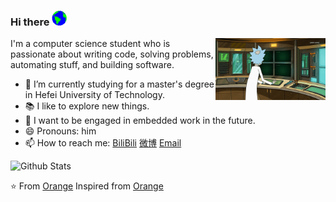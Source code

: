 
<!--
**XuYuQuan0713/XuYuQuan0713** is a ✨ _special_ ✨ repository because its `README.md` (this file) appears on your GitHub profile.

Here are some ideas to get you started:

- 🔭 I’m currently working on ...
- 🌱 I’m currently learning ...
- 👯 I’m looking to collaborate on ...
- 🤔 I’m looking for help with ...
- 💬 Ask me about ...
- 📫 How to reach me: ...
- 😄 Pronouns: ...
- ⚡ Fun fact: ...
-->


### Hi there <img src="https://github.com/XuYuQuan0713/Picture/blob/main/Earth.gif" width="24px">

<img width="35%" align="right" alt="Github" src="https://github.com/XuYuQuan0713/Picture/blob/main/rick.gif" />

I'm a computer science student who is passionate about writing code, solving problems, automating stuff, and building software.

- 🔭 I’m currently studying for a master's degree in Hefei University of Technology.
- 📚 I like to explore new things.
- 👯 I want to be engaged in embedded work in the future.
- 😄 Pronouns: him
- 📫 How to reach me: [BiliBili](https://space.bilibili.com/286892977)  [微博](https://weibo.com/u/5095847284?is_all=1)   [Email](mailto:yqxu0713@gmail.com)

![Github Stats](https://github-readme-stats.vercel.app/api?username=yuquanXu&show_icons=true)

⭐️ From [Orange](https://github.com/XuYuQuan0713)
Inspired from [Orange](https://github.com/XuYuQuan0713)
